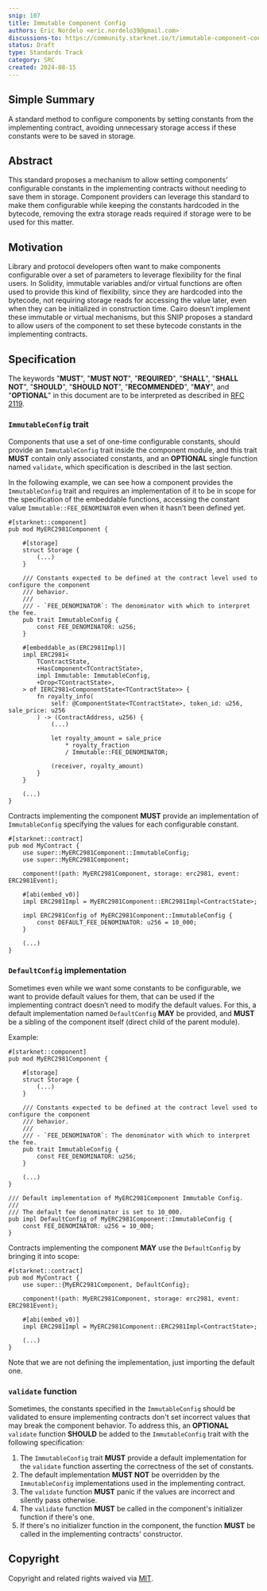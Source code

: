 ```yaml
---
snip: 107
title: Immutable Component Config
authors: Eric Nordelo <eric.nordelo39@gmail.com>
discussions-to: https://community.starknet.io/t/immutable-component-config/114434
status: Draft
type: Standards Track
category: SRC
created: 2024-08-15
---
```


## Simple Summary

A standard method to configure components by setting constants from the implementing contract, avoiding
unnecessary storage access if these constants were to be saved in storage.

## Abstract

This standard proposes a mechanism to allow setting components’ configurable constants in the implementing contracts
without needing to save them in storage. Component providers can leverage this standard to make them configurable while
keeping the constants hardcoded in the bytecode, removing the extra storage reads required if storage were to be used for
this matter.

## Motivation

Library and protocol developers often want to make components configurable over a set of parameters to leverage
flexibility for the final users. In Solidity, immutable variables and/or virtual functions are often used to provide this
kind of flexibility, since they are hardcoded into the bytecode, not requiring storage reads for accessing the value
later, even when they can be initialized in construction time. Cairo doesn’t implement these immutable or virtual
mechanisms, but this SNIP proposes a standard to allow users of the component to set these bytecode constants in the
implementing contracts.

## Specification

The keywords "**MUST**", "**MUST NOT**", "**REQUIRED**", "**SHALL**", "**SHALL NOT**", "**SHOULD**", "**SHOULD NOT**", "**RECOMMENDED**", "**MAY**", and "**OPTIONAL**" in this document are to be interpreted as described in [RFC 2119](https://www.ietf.org/rfc/rfc2119.txt).

### `ImmutableConfig` trait

Components that use a set of one-time configurable constants, should provide an `ImmutableConfig` trait inside the
component module, and this trait **MUST** contain only associated constants, and an **OPTIONAL** single function
named `validate`, which specification is described in the last section.

In the following example, we can see how a component provides the `ImmutableConfig` trait and requires an implementation
of it to be in scope for the specification of the embeddable functions, accessing the constant value
`Immutable::FEE_DENOMINATOR` even when it hasn't been defined yet.

```cairo
#[starknet::component]
pub mod MyERC2981Component {

    #[storage]
    struct Storage {
        (...)
    }

    /// Constants expected to be defined at the contract level used to configure the component
    /// behavior.
    ///
    /// - `FEE_DENOMINATOR`: The denominator with which to interpret the fee.
    pub trait ImmutableConfig {
        const FEE_DENOMINATOR: u256;
    }

    #[embeddable_as(ERC2981Impl)]
    impl ERC2981<
        TContractState,
        +HasComponent<TContractState>,
        impl Immutable: ImmutableConfig,
        +Drop<TContractState>,
    > of IERC2981<ComponentState<TContractState>> {
        fn royalty_info(
            self: @ComponentState<TContractState>, token_id: u256, sale_price: u256
        ) -> (ContractAddress, u256) {
            (...)

            let royalty_amount = sale_price
                * royalty_fraction
                / Immutable::FEE_DENOMINATOR;

            (receiver, royalty_amount)
        }
    }

    (...)
}
```

Contracts implementing the component **MUST** provide an implementation of `ImmutableConfig` specifying the values for each configurable constant.

```cairo
#[starknet::contract]
pub mod MyContract {
    use super::MyERC2981Component::ImmutableConfig;
    use super::MyERC2981Component;

    component!(path: MyERC2981Component, storage: erc2981, event: ERC2981Event);

    #[abi(embed_v0)]
    impl ERC2981Impl = MyERC2981Component::ERC2981Impl<ContractState>;

    impl ERC2981Config of MyERC2981Component::ImmutableConfig {
        const DEFAULT_FEE_DENOMINATOR: u256 = 10_000;
    }

    (...)
}
```

### `DefaultConfig` implementation

Sometimes even while we want some constants to be configurable, we want to provide default values for them, that can be
used if the implementing contract doesn’t need to modify the default values. For this, a default implementation named
`DefaultConfig` **MAY** be provided, and **MUST** be a sibling of the component itself (direct child of the parent module).

Example:


```cairo
#[starknet::component]
pub mod MyERC2981Component {

    #[storage]
    struct Storage {
        (...)
    }

    /// Constants expected to be defined at the contract level used to configure the component
    /// behavior.
    ///
    /// - `FEE_DENOMINATOR`: The denominator with which to interpret the fee.
    pub trait ImmutableConfig {
        const FEE_DENOMINATOR: u256;
    }

    (...)
}

/// Default implementation of MyERC2981Component Immutable Config.
///
/// The default fee denominator is set to 10_000.
pub impl DefaultConfig of MyERC2981Component::ImmutableConfig {
    const FEE_DENOMINATOR: u256 = 10_000;
}
```

Contracts implementing the component **MAY** use the `DefaultConfig` by bringing it into scope:

```cairo
#[starknet::contract]
pub mod MyContract {
    use super::{MyERC2981Component, DefaultConfig};

    component!(path: MyERC2981Component, storage: erc2981, event: ERC2981Event);

    #[abi(embed_v0)]
    impl ERC2981Impl = MyERC2981Component::ERC2981Impl<ContractState>;

    (...)
}
```

Note that we are not defining the implementation, just importing the default one.

### `validate` function

Sometimes, the constants specified in the `ImmutableConfig` should be validated to ensure implementing contracts
don't set incorrect values that may break the component behavior. To address this, an **OPTIONAL** `validate`
function **SHOULD** be added to the `ImmutableConfig` trait with the following specification:

1. The `ImmutableConfig` trait **MUST** provide a default implementation for the `validate` function asserting the
correctness of the set of constants.
2. The default implementation **MUST NOT** be overridden by the `ImmutableConfig` implementations used in the implementing contract.
3. The `validate` function **MUST** panic if the values are incorrect and silently pass otherwise.
4. The `validate` function **MUST** be called in the component's initializer function if there's one.
5. If there's no initializer function in the component, the function **MUST** be called in the implementing contracts' constructor.


## Copyright

Copyright and related rights waived via [MIT](../LICENSE).
